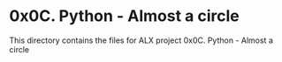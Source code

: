 # 0x0C. Python - Almost a circle
This directory contains the files for ALX project 0x0C. Python - Almost a circle
